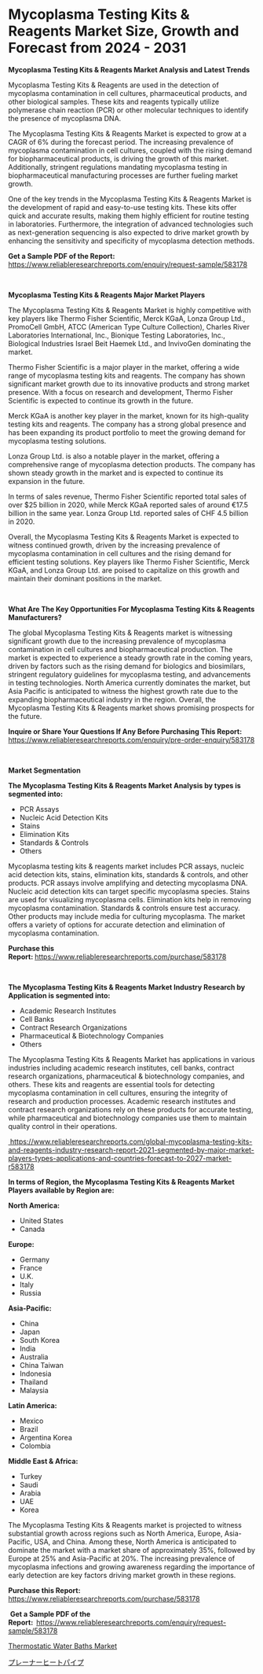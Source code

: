 <p><h1>Mycoplasma Testing Kits & Reagents Market Size, Growth and Forecast from 2024 - 2031</h1></p><p><strong>Mycoplasma Testing Kits & Reagents Market Analysis and Latest Trends</strong></p>
<p><p>Mycoplasma Testing Kits & Reagents are used in the detection of mycoplasma contamination in cell cultures, pharmaceutical products, and other biological samples. These kits and reagents typically utilize polymerase chain reaction (PCR) or other molecular techniques to identify the presence of mycoplasma DNA.</p><p>The Mycoplasma Testing Kits & Reagents Market is expected to grow at a CAGR of 6% during the forecast period. The increasing prevalence of mycoplasma contamination in cell cultures, coupled with the rising demand for biopharmaceutical products, is driving the growth of this market. Additionally, stringent regulations mandating mycoplasma testing in biopharmaceutical manufacturing processes are further fueling market growth.</p><p>One of the key trends in the Mycoplasma Testing Kits & Reagents Market is the development of rapid and easy-to-use testing kits. These kits offer quick and accurate results, making them highly efficient for routine testing in laboratories. Furthermore, the integration of advanced technologies such as next-generation sequencing is also expected to drive market growth by enhancing the sensitivity and specificity of mycoplasma detection methods.</p></p>
<p><strong>Get a Sample PDF of the Report:&nbsp;</strong> <a href="https://www.reliableresearchreports.com/enquiry/request-sample/583178">https://www.reliableresearchreports.com/enquiry/request-sample/583178</a></p>
<p>&nbsp;</p>
<p><strong>Mycoplasma Testing Kits & Reagents Major Market Players</strong></p>
<p><p>The Mycoplasma Testing Kits & Reagents Market is highly competitive with key players like Thermo Fisher Scientific, Merck KGaA, Lonza Group Ltd., PromoCell GmbH, ATCC (American Type Culture Collection), Charles River Laboratories International, Inc., Bionique Testing Laboratories, Inc., Biological Industries Israel Beit Haemek Ltd., and InvivoGen dominating the market.</p><p>Thermo Fisher Scientific is a major player in the market, offering a wide range of mycoplasma testing kits and reagents. The company has shown significant market growth due to its innovative products and strong market presence. With a focus on research and development, Thermo Fisher Scientific is expected to continue its growth in the future.</p><p>Merck KGaA is another key player in the market, known for its high-quality testing kits and reagents. The company has a strong global presence and has been expanding its product portfolio to meet the growing demand for mycoplasma testing solutions.</p><p>Lonza Group Ltd. is also a notable player in the market, offering a comprehensive range of mycoplasma detection products. The company has shown steady growth in the market and is expected to continue its expansion in the future.</p><p>In terms of sales revenue, Thermo Fisher Scientific reported total sales of over $25 billion in 2020, while Merck KGaA reported sales of around €17.5 billion in the same year. Lonza Group Ltd. reported sales of CHF 4.5 billion in 2020.</p><p>Overall, the Mycoplasma Testing Kits & Reagents Market is expected to witness continued growth, driven by the increasing prevalence of mycoplasma contamination in cell cultures and the rising demand for efficient testing solutions. Key players like Thermo Fisher Scientific, Merck KGaA, and Lonza Group Ltd. are poised to capitalize on this growth and maintain their dominant positions in the market.</p></p>
<p>&nbsp;</p>
<p><strong>What Are The Key Opportunities For Mycoplasma Testing Kits & Reagents Manufacturers?</strong></p>
<p><p>The global Mycoplasma Testing Kits & Reagents market is witnessing significant growth due to the increasing prevalence of mycoplasma contamination in cell cultures and biopharmaceutical production. The market is expected to experience a steady growth rate in the coming years, driven by factors such as the rising demand for biologics and biosimilars, stringent regulatory guidelines for mycoplasma testing, and advancements in testing technologies. North America currently dominates the market, but Asia Pacific is anticipated to witness the highest growth rate due to the expanding biopharmaceutical industry in the region. Overall, the Mycoplasma Testing Kits & Reagents market shows promising prospects for the future.</p></p>
<p><strong>Inquire or Share Your Questions If Any Before Purchasing This Report:</strong> <a href="https://www.reliableresearchreports.com/enquiry/pre-order-enquiry/583178">https://www.reliableresearchreports.com/enquiry/pre-order-enquiry/583178</a></p>
<p>&nbsp;</p>
<p><strong>Market Segmentation</strong></p>
<p><strong>The Mycoplasma Testing Kits & Reagents Market Analysis by types is segmented into:</strong></p>
<p><ul><li>PCR Assays</li><li>Nucleic Acid Detection Kits</li><li>Stains</li><li>Elimination Kits</li><li>Standards & Controls</li><li>Others</li></ul></p>
<p><p>Mycoplasma testing kits & reagents market includes PCR assays, nucleic acid detection kits, stains, elimination kits, standards & controls, and other products. PCR assays involve amplifying and detecting mycoplasma DNA. Nucleic acid detection kits can target specific mycoplasma species. Stains are used for visualizing mycoplasma cells. Elimination kits help in removing mycoplasma contamination. Standards & controls ensure test accuracy. Other products may include media for culturing mycoplasma. The market offers a variety of options for accurate detection and elimination of mycoplasma contamination.</p></p>
<p><strong>Purchase this Report:&nbsp;</strong><a href="https://www.reliableresearchreports.com/purchase/583178">https://www.reliableresearchreports.com/purchase/583178</a></p>
<p>&nbsp;</p>
<p><strong>The Mycoplasma Testing Kits & Reagents Market Industry Research by Application is segmented into:</strong></p>
<p><ul><li>Academic Research Institutes</li><li>Cell Banks</li><li>Contract Research Organizations</li><li>Pharmaceutical & Biotechnology Companies</li><li>Others</li></ul></p>
<p><p>The Mycoplasma Testing Kits & Reagents Market has applications in various industries including academic research institutes, cell banks, contract research organizations, pharmaceutical & biotechnology companies, and others. These kits and reagents are essential tools for detecting mycoplasma contamination in cell cultures, ensuring the integrity of research and production processes. Academic research institutes and contract research organizations rely on these products for accurate testing, while pharmaceutical and biotechnology companies use them to maintain quality control in their operations.</p></p>
<p><a href="https://www.reliableresearchreports.com/global-mycoplasma-testing-kits-and-reagents-industry-research-report-2021-segmented-by-major-market-players-types-applications-and-countries-forecast-to-2027-market-r583178">&nbsp;https://www.reliableresearchreports.com/global-mycoplasma-testing-kits-and-reagents-industry-research-report-2021-segmented-by-major-market-players-types-applications-and-countries-forecast-to-2027-market-r583178</a></p>
<p><strong>In terms of Region, the Mycoplasma Testing Kits & Reagents Market Players available by Region are:</strong></p>
<p>
    <p> <strong> North America: </strong>
        <ul>
            <li>United States</li>
            <li>Canada</li>
        </ul>
        </p> 
    <p> <strong> Europe: </strong>
        <ul>
            <li>Germany</li>
            <li>France</li>
            <li>U.K.</li>
            <li>Italy</li>
            <li>Russia</li>
        </ul>
        </p> 
    <p> <strong> Asia-Pacific: </strong>
        <ul>
            <li>China</li>
            <li>Japan</li>
            <li>South Korea</li>
            <li>India</li>
            <li>Australia</li>
            <li>China Taiwan</li>
            <li>Indonesia</li>
            <li>Thailand</li>
            <li>Malaysia</li>
        </ul>
        </p> 
    <p> <strong> Latin America: </strong>
        <ul>
            <li>Mexico</li>
            <li>Brazil</li>
            <li>Argentina Korea</li>
            <li>Colombia</li>
        </ul>
        </p> 
    <p> <strong> Middle East & Africa: </strong>
        <ul>
            <li>Turkey</li>
            <li>Saudi</li>
            <li>Arabia</li>
            <li>UAE</li>
            <li>Korea</li>
        </ul>
    </p>
    </p>
<p><p>The Mycoplasma Testing Kits & Reagents market is projected to witness substantial growth across regions such as North America, Europe, Asia-Pacific, USA, and China. Among these, North America is anticipated to dominate the market with a market share of approximately 35%, followed by Europe at 25% and Asia-Pacific at 20%. The increasing prevalence of mycoplasma infections and growing awareness regarding the importance of early detection are key factors driving market growth in these regions.</p></p>
<p><strong>Purchase this Report: </strong><a href="https://www.reliableresearchreports.com/purchase/583178">https://www.reliableresearchreports.com/purchase/583178</a></p>
<p>&nbsp;<strong>Get a Sample PDF of the Report:&nbsp;&nbsp;</strong><a href="https://www.reliableresearchreports.com/enquiry/request-sample/583178">https://www.reliableresearchreports.com/enquiry/request-sample/583178</a></p>
<p><strong></strong></p>
<p><p><a href="https://github.com/edytherolanlouisejk1miz0wig/Market-Research-Report-List-2/blob/main/thermostatic-water-baths-market.md">Thermostatic Water Baths Market</a></p><p><a href="https://github.com/DayanaRunolfsdottir/Market-Research-Report-List-1/blob/main/251346595558.md">プレーナーヒートパイプ</a></p></p>